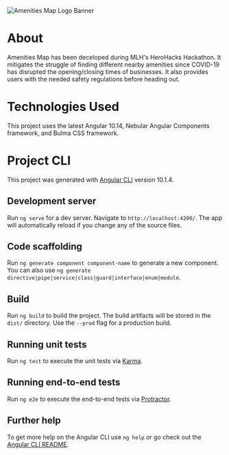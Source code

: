 ![Amenities Map Logo Banner](https://i.imgur.com/7RpjvVT.png)

# About
Amenities Map has been deceloped during MLH's HeroHacks Hackathon. It mitigates the struggle of finding different nearby amenities since COVID-19 has disrupted the opening/closing times of businesses. It also provides users with the needed safety regulations before heading out.

# Technologies Used
This project uses the latest Angular 10.14, Nebular Angular Components framework, and Bulma CSS framework.

# Project CLI

This project was generated with [Angular CLI](https://github.com/angular/angular-cli) version 10.1.4.


## Development server

Run `ng serve` for a dev server. Navigate to `http://localhost:4200/`. The app will automatically reload if you change any of the source files.

## Code scaffolding

Run `ng generate component component-name` to generate a new component. You can also use `ng generate directive|pipe|service|class|guard|interface|enum|module`.

## Build

Run `ng build` to build the project. The build artifacts will be stored in the `dist/` directory. Use the `--prod` flag for a production build.

## Running unit tests

Run `ng test` to execute the unit tests via [Karma](https://karma-runner.github.io).

## Running end-to-end tests

Run `ng e2e` to execute the end-to-end tests via [Protractor](http://www.protractortest.org/).

## Further help

To get more help on the Angular CLI use `ng help` or go check out the [Angular CLI README](https://github.com/angular/angular-cli/blob/master/README.md).
